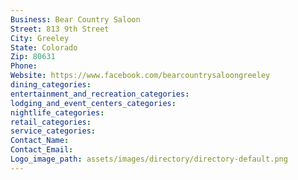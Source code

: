 ```yaml
---
Business: Bear Country Saloon
Street: 813 9th Street
City: Greeley
State: Colorado
Zip: 80631
Phone: 
Website: https://www.facebook.com/bearcountrysaloongreeley
dining_categories: 
entertainment_and_recreation_categories: 
lodging_and_event_centers_categories: 
nightlife_categories: 
retail_categories: 
service_categories: 
Contact_Name: 
Contact_Email: 
Logo_image_path: assets/images/directory/directory-default.png
---
```

